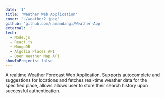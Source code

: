 ```yaml
---
date: '1'
title: 'Weather Web Application'
cover: './weather2.jpeg'
github: 'github.com/namandangi/Weather-App'
external: ''
tech:
  - Node.js
  - React.js
  - MongoDB
  - Algolia Places API
  - Open Weather Map API
showInProjects: false
---
```


A realtime Weather Forecast Web Application. Supports autocomplete and suggestions for locations and fetches real-time
weather data for the specified place, allows allows user to store their search history upon successful authentication.
